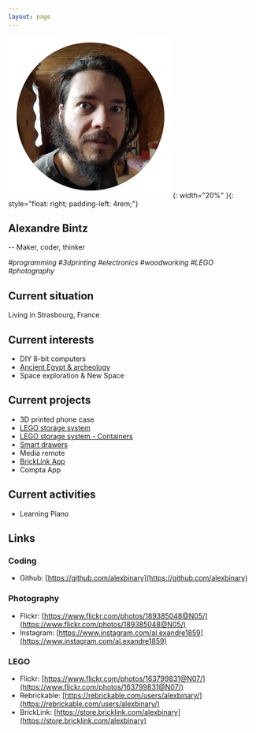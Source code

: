 ```yaml
---
layout: page
---
```


![profile](assets/profile.png){: width="20%" }{: style="float: right; padding-left: 4rem;"}

## Alexandre Bintz

-- Maker, coder, thinker

*#programming #3dprinting #electronics #woodworking #LEGO #photography*


## Current situation

Living in Strasbourg, France


## Current interests

- DIY 8-bit computers
- [Ancient Egypt & archeology](interests/egypt)
- Space exploration & New Space


## Current projects

- 3D printed phone case
- [LEGO storage system](projects/lego-storage)
- [LEGO storage system - Containers](projects/lego-storage-containers)
- [Smart drawers](/projects/smart-drawers)
- Media remote
- [BrickLink App](/projects/bricklink-app)
- Compta App


## Current activities

- Learning Piano


## Links

### Coding

- Github: [https://github.com/alexbinary](https://github.com/alexbinary)

### Photography

- Flickr: [https://www.flickr.com/photos/189385048@N05/](https://www.flickr.com/photos/189385048@N05/)
- Instagram: [https://www.instagram.com/al.exandre1859](https://www.instagram.com/al.exandre1859)

### LEGO

- Flickr: [https://www.flickr.com/photos/163799831@N07/](https://www.flickr.com/photos/163799831@N07/)
- Rebrickable: [https://rebrickable.com/users/alexbinary/](https://rebrickable.com/users/alexbinary/)
- BrickLink: [https://store.bricklink.com/alexbinary](https://store.bricklink.com/alexbinary)